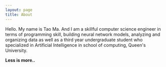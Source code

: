 ```yaml
---
layout: page
title: About
---
```


Hello. My name is Tao Ma. And I am a skillful computer science engineer in terms of programming skill, building neural network models, analyzing and organizing data as well as a third year undergraduate student who specialized in Artificial Intelligence in school of computing, Queen's University.

**Less is more..**

